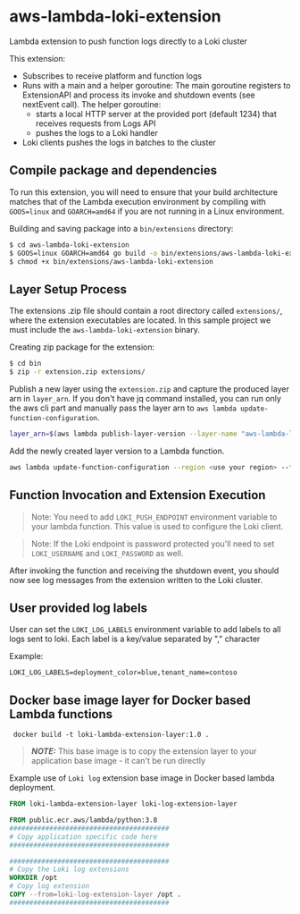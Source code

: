 # aws-lambda-loki-extension

Lambda extension to push function logs directly to a Loki cluster

This extension: 
* Subscribes to receive platform and function logs
* Runs with a main and a helper goroutine: The main goroutine registers to ExtensionAPI and process its invoke and shutdown events (see nextEvent call). The helper goroutine:
    - starts a local HTTP server at the provided port (default 1234) that receives requests from Logs API
    - pushes the logs to a Loki handler
* Loki clients pushes the logs in batches to the cluster

## Compile package and dependencies

To run this extension, you will need to ensure that your build architecture matches that of the Lambda execution environment by compiling with `GOOS=linux` and `GOARCH=amd64` if you are not running in a Linux environment.

Building and saving package into a `bin/extensions` directory:
```bash
$ cd aws-lambda-loki-extension
$ GOOS=linux GOARCH=amd64 go build -o bin/extensions/aws-lambda-loki-extension main.go
$ chmod +x bin/extensions/aws-lambda-loki-extension
```

## Layer Setup Process

The extensions .zip file should contain a root directory called `extensions/`, where the extension executables are located. In this sample project we must include the `aws-lambda-loki-extension` binary.

Creating zip package for the extension:
```bash
$ cd bin
$ zip -r extension.zip extensions/
```

Publish a new layer using the `extension.zip` and capture the produced layer arn in `layer_arn`. If you don't have jq command installed, you can run only the aws cli part and manually pass the layer arn to `aws lambda update-function-configuration`.
```bash
layer_arn=$(aws lambda publish-layer-version --layer-name "aws-lambda-loki-extension" --region "<use your region>" --zip-file  "fileb://extension.zip" | jq -r '.LayerVersionArn')
```

Add the newly created layer version to a Lambda function.
```bash
aws lambda update-function-configuration --region <use your region> --function-name <your function name> --layers $layer_arn
```

## Function Invocation and Extension Execution

> Note: You need to add `LOKI_PUSH_ENDPOINT` environment variable to your lambda function. This value is used to configure the Loki client.

> Note: If the Loki endpoint is password protected you'll need to set `LOKI_USERNAME` and `LOKI_PASSWORD` as well.

After invoking the function and receiving the shutdown event, you should now see log messages from the extension written to the Loki cluster.

## User provided log labels

User can set the `LOKI_LOG_LABELS` environment variable to add labels to all logs sent to loki. Each label is a key/value separated by "," character

Example: 
```shell
LOKI_LOG_LABELS=deployment_color=blue,tenant_name=contoso
```
## Docker base image layer for Docker based Lambda functions
```shell
 docker build -t loki-lambda-extension-layer:1.0 .
```
> **_NOTE:_**  This base image is to copy the extension layer to your application base image - it can't be  run directly

Example use of `Loki log` extension base image in Docker based lambda deployment.
```Dockerfile
FROM loki-lambda-extension-layer loki-log-extension-layer 

FROM public.ecr.aws/lambda/python:3.8
########################################
# Copy application specific code here
########################################

########################################
# Copy the Loki log extensions
WORKDIR /opt
# Copy log extension
COPY --from=loki-log-extension-layer /opt .
########################################
``` 

